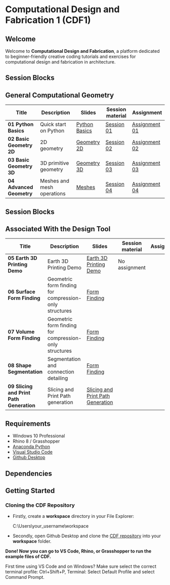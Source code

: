 # Computational Design and Fabrication 1 (CDF1)

## Welcome

Welcome to **Computational Design and Fabrication**, a platform dedicated to beginner-friendly creative coding tutorials and exercises for computational design and fabrication in architecture.


## Session Blocks 
## General Computational Geometry

Title | Description | Slides | Session material | Assignment 
----- | ----------- | ------ | ---------------- | ----------
**01 Python Basics** | Quick start on Python | [Python Basics](https://docs.google.com/presentation/d/1itrUdpCxscddm8ilBpDHMNRPB9uUaK41vLhZXXznRcU/edit?usp=sharing) | [Session 01](https://github.com/computationaldesignandfabrication/cdf1-session-01) |[Assignment 01](https://github.com/computationaldesignandfabrication/cdf1-assignment-01)
**02 Basic Geometry 2D** | 2D geometry  | [Geometry 2D](https://docs.google.com/presentation/d/1t5Old_fkJYUoT19DOXw5mV__aK2kXLFIzcbFNjCk49I/edit?usp=sharing) | [Session 02](https://github.com/computationaldesignandfabrication/cdf1-session-02) | [Assignment 02](https://github.com/computationaldesignandfabrication/cdf1-assignment-02)
**03 Basic Geometry 3D** | 3D primitive geometry  | [Geometry 3D](https://docs.google.com/presentation/d/1BRTuzIq9qnQWI6xbl-DzDe6EcIYqgHcdwXjCbWrDimM/edit?usp=sharing) | [Session 03](https://github.com/computationaldesignandfabrication/cdf1-session-03) | [Assignment 03](https://github.com/computationaldesignandfabrication/cdf1-assignment-03)
**04 Advanced Geometry** | Meshes and mesh operations | [Meshes](https://docs.google.com/presentation/d/157haw_1_zLma1QmPeS_Vz5kyLTYuytL1gbhSn71Se1M/edit?usp=sharing) |  [Session 04](https://github.com/computationaldesignandfabrication/cdf1-session-04) | [Assignment 04](https://github.com/computationaldesignandfabrication/cdf1-assignment-04)


## Session Blocks 
## Associated With the Design Tool

Title | Description | Slides | Session material | Assignment 
----- | ----------- | ------ | ---------------- | ----------
**05 Earth 3D Printing Demo** | Earth 3D Printing Demo | [Earth 3D Printing Demo](LINK) | No assignment
**06 Surface Form Finding** | Geometric form finding for compression-only structures | [Form Finding](LINK) | 
**07 Volume Form Finding** | Geometric form finding for compression-only structures | [Form Finding](LINK) | 
**08 Shape Segmentation** | Segmentation and connection detailing | [Form Finding](LINK) | 
**09 Slicing and Print Path Generation** | Slicing and Print Path generation | [Slicing and Print Path Generation](LINK) | 


## Requirements

* Windows 10 Professional
* Rhino 8 / Grasshopper
* [Anaconda Python](https://www.anaconda.com/distribution/?gclid=CjwKCAjwo9rtBRAdEiwA_WXcFoyH8v3m-gVC55J6YzR0HpgB8R-PwM-FClIIR1bIPYZXsBtbPRfJ8xoC6HsQAvD_BwE)
* [Visual Studio Code](https://code.visualstudio.com/)
* [Github Desktop](https://desktop.github.com/)

## Dependencies

## Getting Started

### Cloning the CDF Repository

* Firstly, create a **workspace** directory in your File Explorer:

    C:\Users\your_username\workspace

* Secondly, open Github Desktop and clone the [CDF repository](https://github.com/computationaldesignandfabrication/cdf1_teaching) into your **workspace** folder.

**Done! Now you can go to VS Code, Rhino, or Grasshopper to run the example files of CDF.**

First time using VS Code and on Windows? Make sure select the correct terminal profile: Ctrl+Shift+P, Terminal: Select Default Profile and select Command Prompt.
